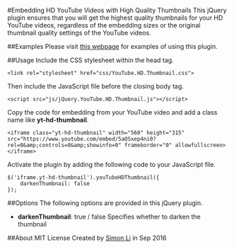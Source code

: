 #Embedding HD YouTube Videos with High Quality Thumbnails
This jQuery plugin ensures that you will get the highest quality thumbnails for your HD YouTube videos, regardless of the embedding sizes or the original thumbnail quality settings of the YouTube videos.

##Examples
Please visit [this webpage](https://simonlidesign.github.io/youtube-hd-thumbnail.html) for examples of using this plugin.

##Usage
Include the CSS stylesheet within the head tag.
```
<link rel="stylesheet" href="css/YouTube.HD.Thumbnail.css"> 
```

Then include the JavaScript file before the closing body tag.
```
<script src="js/jQuery.YouTube.HD.Thumbnail.js"></script>
```
Copy the code for embedding from your YouTube video and add a class name like **yt-hd-thumbnail**.
```
<iframe class="yt-hd-thumbnail" width="560" height="315" src="https://www.youtube.com/embed/5aOSxep4ni0?rel=0&amp;controls=0&amp;showinfo=0" frameborder="0" allowfullscreen></iframe>
```
Activate the plugin by adding the following code to your JavaScript file.
```
$('iframe.yt-hd-thumbnail').youTubeHDThumbnail({
	darkenThumbnail: false
});
```

##Options
The following options are provided in this jQuery plugin.
* **darkenThumbnail**: true / false
  Specifies whether to darken the thumbnail

##About
MIT License
Created by [Simon Li](http://www.simon-li.com) in Sep 2016
